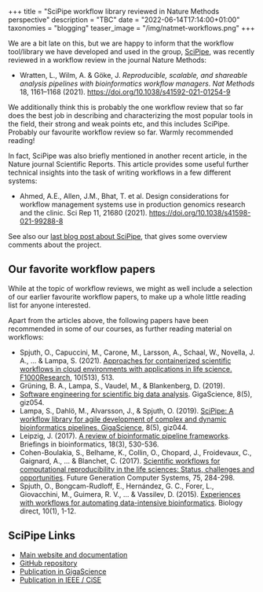 +++
title = "SciPipe workflow library reviewed in Nature Methods perspective"
description = "TBC"
date = "2022-06-14T17:14:00+01:00"
taxonomies = "blogging"
teaser_image = "/img/natmet-workflows.png"
+++

We are a bit late on this, but we are happy to inform that the workflow
tool/library we have developed and used in the group, [SciPipe](https://pharmb.io/tool/scipipe/),
was recently reviewed in a workflow review in the journal Nature Methods:

- Wratten, L., Wilm, A. & Göke, J. *Reproducible, scalable, and shareable
  analysis pipelines with bioinformatics workflow managers*. _Nat Methods_ 18,
  1161–1168 (2021). https://doi.org/10.1038/s41592-021-01254-9

We additionally think this is probably the one workflow review that so far does
the best job in describing and characterizing the most popular tools in the
field, their strong and weak points etc, and this includes SciPipe. Probably
our favourite workflow review so far. Warmly recommended reading!

In fact, SciPipe was also briefly mentioned in another recent article, in the
Nature journal Scientific Reports. This article provides some useful further
technical insights into the task of writing workflows in a few different
systems:

- Ahmed, A.E., Allen, J.M., Bhat, T. et al. Design considerations for workflow
  management systems use in production genomics research and the clinic. Sci
  Rep 11, 21680 (2021). https://doi.org/10.1038/s41598-021-99288-8

See also our [last blog post about SciPipe](/blog/scipipe-published-in-gigascience/), that gives some overview
comments about the project.

## Our favorite workflow papers

While at the topic of workflow reviews, we might as well include a selection of
our earlier favourite workflow papers, to make up a whole little reading list
for anyone interested.

Apart from the articles above, the following papers have been recommended in
some of our courses, as further reading material on workflows:

- Spjuth, O., Capuccini, M., Carone, M., Larsson, A., Schaal, W., Novella, J.
  A., ... & Lampa, S. (2021).
  [Approaches for containerized scientific workflows in cloud environments with applications in life science. F1000Research](https://doi.org/10.12688/f1000research.53698.1),
  10(513), 513.
- Grüning, B. A., Lampa, S., Vaudel, M., & Blankenberg, D. (2019).
- [Software engineering for scientific big data analysis](https://doi.org/10.1093/gigascience/giz054).
  GigaScience, 8(5), giz054.
- Lampa, S., Dahlö, M., Alvarsson, J., & Spjuth, O. (2019).
  [SciPipe: A workflow library for agile development of complex and dynamic bioinformatics pipelines. GigaScience](https://doi.org/10.1093/gigascience/giz044),
  8(5), giz044.
- Leipzig, J. (2017).
  [A review of bioinformatic pipeline frameworks](https://doi.org/10.1093/bib/bbw020).
  Briefings in bioinformatics, 18(3), 530-536.
- Cohen-Boulakia, S., Belhame, K., Collin, O., Chopard, J., Froidevaux, C.,
  Gaignard, A., ... & Blanchet, C. (2017).
  [Scientific workflows for computational reproducibility in the life sciences: Status, challenges and opportunities](https://doi.org/10.1016/j.future.2017.01.012).
  Future Generation Computer Systems, 75, 284-298.
- Spjuth, O., Bongcam-Rudloff, E., Hernández, G. C., Forer, L., Giovacchini,
  M., Guimera, R. V., ... & Vassilev, D. (2015).
  [Experiences with workflows for automating data-intensive bioinformatics](https://doi.org/10.1186/s13062-015-0071-8).
  Biology direct, 10(1), 1-12.


## SciPipe Links

- [Main website and documentation](https://scipipe.org)
- [GitHub repository](https://github.com/scipipe/scipipe)
- [Publication in GigaScience](https://pharmb.io/publication/2019-scipipe/)
- [Publication in IEEE / CiSE](https://doi.org/10.1109/MCSE.2019.2907814)
